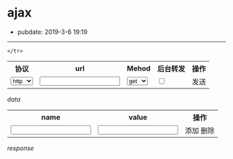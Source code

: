 # ajax

- pubdate: 2019-3-6 19:19

------

<script src="/static/mui.min.js"></script>

<table>
    <tr>
        <th>协议</th>
        <th>url</th>
        <th>Mehod</th>
        <th title="解决跨域问题">后台转发</th>
        <th>操作</th>
    </tr>
    <tr>
        <td>
            <select id="protocol" id="">
                <option value="http">http</option>
                <option value="https">https</option>
            </select>
        </td>
        <td><input id='url' type="text"></td>
        <td>
            <select name="mehod" id="">
                <option value="get">get</option>
                <option value="post">post</option>
            </select>
        </td>
        <td  title="解决跨域问题，这将在data中添加一个 __proxyUrl__ 的参数用来指定要转发到的url">
           <input type="checkbox" id="proxy">
        </td>
        <td>
            <a class="button" onclick="trysend()">发送</a>
        </td>
       
    </tr>
</table>

*data*
<table id="query">
    <tr>
        <th>name</th>
        <th>value</th>
        <th>操作</th>
    </tr>
    <tr class="only">
        <td><input class="parName" type="text"></td>
        <td><input class="parValue" type="text"></td>
        <td>
            <a class="button add">添加</a> <a class="button remove">删除</a>
        </td>
    </tr>
</table>

*response*
<pre><code class="json" id='res'></code></pre>

<script>
    function trysend(){
        try {
            send()
        } catch (error) {
            mui('#res')[0].innerHTML = error
            hljs.highlightBlock(mui('#res')[0]);
        }
    }
    function send() {
        let url=mui('#protocol')[0].value+ "://" + mui('#url')[0].value
        let data={};
        if(mui('#proxy')[0].checked){
            data['__proxyUrl__']=url
            url="http://127.0.0.1/blog/proxy"
            console.log("转发");
        }
        let parName=mui('.parName')
        let parValue=mui('.parValue')
        for (let i = 0; i < parName.length; i++) {
            const name = parName[i].value;
            const value = parValue[i].value;
            if(name==="")
                continue
            data[name]=value
        }
        mui.ajax({
            url,
            data,
            dataType: 'json',
            type: mui('[name=mehod]')[0].value,
            timeout: 10000,
            success:load,
            error: function (xhr, type, errorThrown) {
                load(errorThrown)
            }
        });

        function load(res){
            console.log(res);
            if(res instanceof Object)
                res=JSON.stringify(res,null,4)
            mui('#res')[0].innerHTML = res
            hljs.highlightBlock(mui('#res')[0]);
        }
    }
    mui('body').on('click', '.add', function (e) {
        let thisTr = this.parentNode.parentNode
        let tr = document.createElement('tr')
        tr.innerHTML = thisTr.innerHTML
        mui('#query')[0].appendChild(tr)
    })
    mui('body').on('click', '.remove', function (e) {
        let thisTr = this.parentNode.parentNode
        if (thisTr.classList.contains('only'))
            return;
        thisTr.remove()
    })
</script>